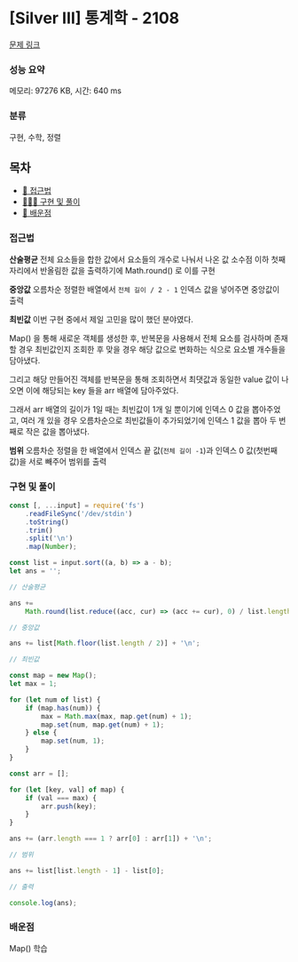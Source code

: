 # [Silver III] 통계학 - 2108

[문제 링크](https://www.acmicpc.net/problem/2108)

### 성능 요약

메모리: 97276 KB, 시간: 640 ms

### 분류

구현, 수학, 정렬

## 목차

-   [🤔 접근법](#접근법)
-   [👨🏻‍💻 구현 및 풀이](#구현-및-풀이)
-   [🫢 배운점](#배운점)

### 접근법

**산술평균**
전체 요소들을 합한 값에서 요소들의 개수로 나눠서 나온 값
소수점 이하 첫째 자리에서 반올림한 값을 출력하기에 Math.round() 로 이를 구현

**중앙값**
오름차순 정렬한 배열에서 `전체 길이 / 2 - 1` 인덱스 값을 넣어주면 중앙값이 출력

**최빈값**
이번 구현 중에서 제일 고민을 많이 했던 분야였다.

Map() 을 통해 새로운 객체를 생성한 후, 반복문을 사용해서 전체 요소를 검사하며 존재할 경우 최빈값인지 조회한 후 맞을 경우 해당 값으로 변화하는 식으로 요소별 개수들을 담아냈다.

그리고 해당 만들어진 객체를 반복문을 통해 조회하면서 최댓값과 동일한 value 값이 나오면 이에 해당되는 key 들을 arr 배열에 담아주었다.

그래서 arr 배열의 길이가 1일 때는 최빈값이 1개 일 뿐이기에 인덱스 0 값을 뽑아주었고, 여러 개 있을 경우 오름차순으로 최빈값들이 추가되었기에 인덱스 1 값을 뽑아 두 번째로 작은 값을 뽑아냈다.

**범위**
오름차순 정렬을 한 배열에서 인덱스 끝 값(`전체 길이 -1`)과 인덱스 0 값(첫번째 값)을 서로 빼주어 범위를 출력

### 구현 및 풀이

```javascript
const [, ...input] = require('fs')
    .readFileSync('/dev/stdin')
    .toString()
    .trim()
    .split('\n')
    .map(Number);

const list = input.sort((a, b) => a - b);
let ans = '';

// 산술평균

ans +=
    Math.round(list.reduce((acc, cur) => (acc += cur), 0) / list.length) + '\n';

// 중앙값

ans += list[Math.floor(list.length / 2)] + '\n';

// 최빈값

const map = new Map();
let max = 1;

for (let num of list) {
    if (map.has(num)) {
        max = Math.max(max, map.get(num) + 1);
        map.set(num, map.get(num) + 1);
    } else {
        map.set(num, 1);
    }
}

const arr = [];

for (let [key, val] of map) {
    if (val === max) {
        arr.push(key);
    }
}

ans += (arr.length === 1 ? arr[0] : arr[1]) + '\n';

// 범위

ans += list[list.length - 1] - list[0];

// 출력

console.log(ans);
```

### 배운점

Map() 학습
